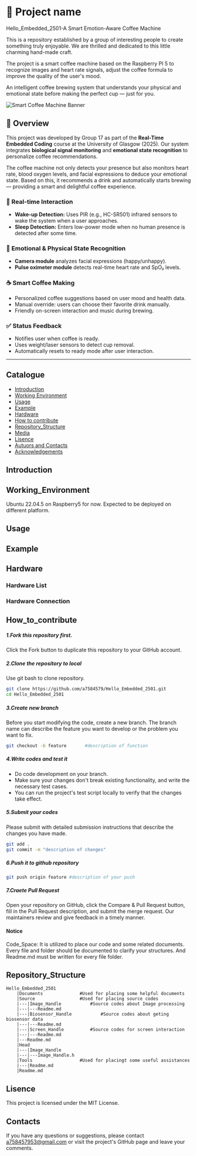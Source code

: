 # 📒 Project name
Hello_Embedded_2501-A Smart Emotion-Aware Coffee Machine

This is a repository established by a group of interesting people to create something truly enjoyable. We are thrilled and dedicated to this little charming hand-made craft. 

The project is a smart coffee machine based on the Raspberry PI 5 to recognize images and heart rate signals, adjust the coffee formula to improve the quality of the user's mood.

An intelligent coffee brewing system that understands your physical and emotional state before making the perfect cup — just for you.

![Smart Coffee Machine Banner](https://user-images.githubusercontent.com/your-image-placeholder/banner.jpg)

## 📌 Overview

This project was developed by Group 17 as part of the **Real-Time Embedded Coding** course at the University of Glasgow (2025). Our system integrates **biological signal monitoring** and **emotional state recognition** to personalize coffee recommendations.

The coffee machine not only detects your presence but also monitors heart rate, blood oxygen levels, and facial expressions to deduce your emotional state. Based on this, it recommends a drink and automatically starts brewing — providing a smart and delightful coffee experience.

### 🎯 Real-time Interaction
- **Wake-up Detection:** Uses PIR (e.g., HC-SR501) infrared sensors to wake the system when a user approaches.
- **Sleep Detection:** Enters low-power mode when no human presence is detected after some time.

### 🧠 Emotional & Physical State Recognition
- **Camera module** analyzes facial expressions (happy/unhappy).
- **Pulse oximeter module** detects real-time heart rate and SpO₂ levels.

### ☕ Smart Coffee Making
- Personalized coffee suggestions based on user mood and health data.
- Manual override: users can choose their favorite drink manually.
- Friendly on-screen interaction and music during brewing.

### ✅ Status Feedback
- Notifies user when coffee is ready.
- Uses weight/laser sensors to detect cup removal.
- Automatically resets to ready mode after user interaction.

---

## Catalogue
- [Introduction](#Introduction)
- [Working Environment](#Working_Environment)
- [Usage](#Usage)
- [Example](#Example)
- [Hardware](#Hardware)
- [How to contribute](#How_to_contribute)
- [Repository_Structure](#Repository_Structure)
- [Media](#Media)
- [Lisence](#Lisence)
- [Autuors and Contacts](#Contacts)
- [Acknowledgements](#Acknowledgements)

## Introduction


## Working_Environment
Ubuntu 22.04.5 on Raspberry5 for now.
Expected to be deployed on different platform. 
## Usage 

## Example

## Hardware
### Hardware List
### Hardware Connection


## How_to_contribute
##### 1.Fork this repository first.
Click the Fork button to duplicate this repository to your GitHub account.
##### 2.Clone the repository to local
Use git bash to clone repository.
```bash
git clone https://github.com/a7584579/Hello_Embedded_2501.git
cd Hello_Embedded_2501
```
##### 3.Create new branch
Before you start modifying the code, create a new branch. The branch name can describe the feature you want to develop or the problem you want to fix.
```bash
git checkout -b feature       #description of function
```
##### 4.Write codes and test it
- Do code development on your branch.
- Make sure your changes don't break existing functionality, and write the necessary test cases.
- You can run the project's test script locally to verify that the changes take effect.
##### 5.Submit your codes
Please submit with detailed submission instructions that describe the changes you have made.
```bash
git add .
git commit -m "description of changes"
```
##### 6.Push it to github repository
```bash
git push origin feature #description of your push
```
##### 7.Craete Pull Request
Open your repository on GitHub, click the Compare & Pull Request button, fill in the Pull Request description, and submit the merge request. Our maintainers review and give feedback in a timely manner.

#### Notice
Code_Space:  It is utilized to place our code and some related documents. Every file and folder should be documented to clarify your structures. And Readme.md must be written for every file folder.
## Repository_Structure

	Hello_Embedded_2501
		|Documents				#Used for placing some helpful documents
		|Source					#Used for placing source codes
		|---|Image_Handle			#Source codes about Image processing
		|---|---Readme.md
		|---|Biosensor_Handle			#Source codes about geting biosensor data
		|---|---Readme.md
		|---|Screen_Handle			#Source codes for screen interaction
		|---|---Readme.md
		|---Readme.md
		|Head
		|---|Image_Handle
		|---|---Image_Handle.h
		|Tools					#Used for placingt some useful assistances
		|---|Readme.md
		|Readme.md

## Lisence
This project is licensed under the MIT License.
## Contacts
If you have any questions or suggestions, please contact a758457953@gmail.com or visit the project's GitHub page and leave your comments.

